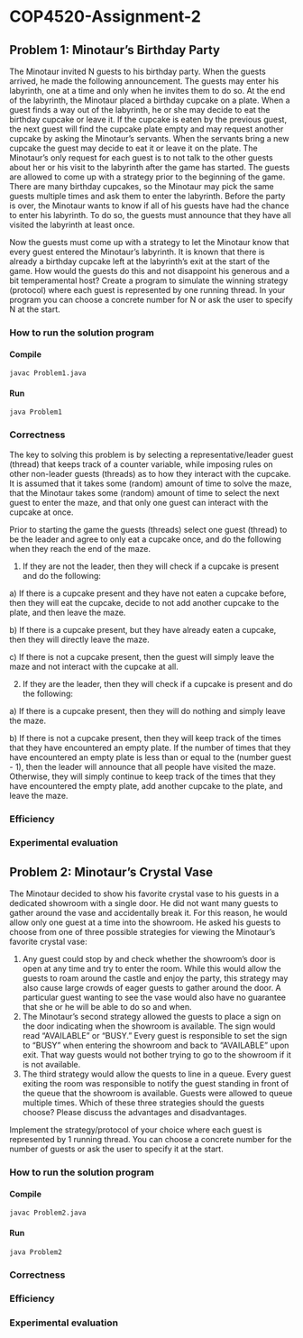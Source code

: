 # COP4520-Assignment-2

## Problem 1: Minotaur’s Birthday Party
The Minotaur invited N guests to his birthday party. When the guests arrived, he made 
the following announcement. 
The guests may enter his labyrinth, one at a time and only when he invites them to do 
so. At the end of the labyrinth, the Minotaur placed a birthday cupcake on a plate. When 
a guest finds a way out of the labyrinth, he or she may decide to eat the birthday 
cupcake or leave it. If the cupcake is eaten by the previous guest, the next guest will find 
the cupcake plate empty and may request another cupcake by asking the Minotaur’s 
servants. When the servants bring a new cupcake the guest may decide to eat it or leave 
it on the plate. 
The Minotaur’s only request for each guest is to not talk to the other guests about her or 
his visit to the labyrinth after the game has started. The guests are allowed to come up 
with a strategy prior to the beginning of the game. There are many birthday cupcakes, so 
the Minotaur may pick the same guests multiple times and ask them to enter the 
labyrinth. Before the party is over, the Minotaur wants to know if all of his guests have 
had the chance to enter his labyrinth. To do so, the guests must announce that they have 
all visited the labyrinth at least once. 


Now the guests must come up with a strategy to let the Minotaur know that every guest 
entered the Minotaur’s labyrinth. It is known that there is already a birthday cupcake left 
at the labyrinth’s exit at the start of the game. How would the guests do this and not 
disappoint his generous and a bit temperamental host? 
Create a program to simulate the winning strategy (protocol) where each guest is 
represented by one running thread. In your program you can choose a concrete number 
for N or ask the user to specify N at the start.

### How to run the solution program

#### Compile
``` javac Problem1.java ```
#### Run
``` java Problem1 ```

### Correctness
The key to solving this problem is by selecting a representative/leader guest (thread) that keeps track of a counter variable, while imposing rules on other non-leader guests (threads) as to how they interact with the cupcake. It is assumed that it takes some (random) amount of time to solve the maze, that the Minotaur takes some (random) amount of time to select the next guest to enter the maze, and that only one guest can interact with the cupcake at once. 

Prior to starting the game the guests (threads) select one guest (thread) to be the leader and agree to only eat a cupcake once, and do the following when they reach the end of the maze. 

1) If they are not the leader, then they will check if a cupcake is present and do the following:


a) If there is a cupcake present and they have not eaten a cupcake before, then they will eat the cupcake, decide to not add another cupcake to the plate, and then leave the maze. 


  b) If there is a cupcake present, but they have already eaten a cupcake, then they will directly leave the maze. 


  c) If there is not a cupcake present, then the guest will simply leave the maze and not interact with the cupcake at all. 


2) If they are the leader, then they will check if a cupcake is present and do the following:


  a) If there is a cupcake present, then they will do nothing and simply leave the maze. 


  b) If there is not a cupcake present, then they will keep track of the times that they have encountered an empty plate. If the number of times that they        have encountered an empty plate is less than or equal to the (number guest - 1), then the leader will announce that all people have visited the maze.
     Otherwise, they will simply continue to keep track of the times that they have encountered the empty plate, add another cupcake to the plate, and leave      the maze. 
  


### Efficiency

### Experimental evaluation


## Problem 2: Minotaur’s Crystal Vase
The Minotaur decided to show his favorite crystal vase to his guests in a dedicated 
showroom with a single door. He did not want many guests to gather around the vase 
and accidentally break it. For this reason, he would allow only one guest at a time into 
the showroom. He asked his guests to choose from one of three possible strategies for 
viewing the Minotaur’s favorite crystal vase: 
1) Any guest could stop by and check whether the showroom’s door is open at any time 
and try to enter the room. While this would allow the guests to roam around the castle 
and enjoy the party, this strategy may also cause large crowds of eager guests to gather 
around the door. A particular guest wanting to see the vase would also have no 
guarantee that she or he will be able to do so and when. 
2) The Minotaur’s second strategy allowed the guests to place a sign on the door 
indicating when the showroom is available. The sign would read “AVAILABLE” or 
“BUSY.” Every guest is responsible to set the sign to “BUSY” when entering the 
showroom and back to “AVAILABLE” upon exit. That way guests would not bother trying 
to go to the showroom if it is not available. 
3) The third strategy would allow the quests to line in a queue. Every guest exiting the 
room was responsible to notify the guest standing in front of the queue that the 
showroom is available. Guests were allowed to queue multiple times. 
Which of these three strategies should the guests choose? Please discuss the advantages 
and disadvantages. 


Implement the strategy/protocol of your choice where each guest is represented by 1 
running thread. You can choose a concrete number for the number of guests or ask the 
user to specify it at the start. 

### How to run the solution program

#### Compile
``` javac Problem2.java ```
#### Run
``` java Problem2 ```

### Correctness

### Efficiency

### Experimental evaluation
